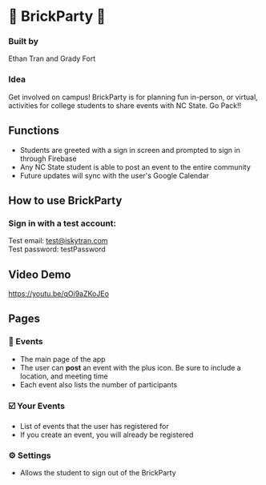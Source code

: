 # 🧱 BrickParty 🧱

### Built by

Ethan Tran and Grady Fort

### Idea

Get involved on campus! BrickParty is for planning fun in-person, or virtual, activities for college students to share events with NC State. Go Pack!!

## Functions

* Students are greeted with a sign in screen and prompted to sign in through Firebase
* Any NC State student is able to post an event to the entire community
* Future updates will sync with the user's Google Calendar
 
## How to use BrickParty

### Sign in with a test account:

Test email: test@iskytran.com\
Test password: testPassword

## Video Demo

https://youtu.be/qOi9aZKoJEo

## Pages

### 📅 Events

* The main page of the app 
* The user can **post** an event with the plus icon. Be sure to include a location, and meeting time
* Each event also lists the number of participants

### ☑️ Your Events

* List of events that the user has registered for
* If you create an event, you will already be registered

### ⚙️ Settings

* Allows the student to sign out of the BrickParty
